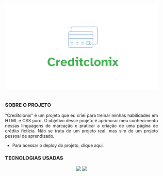 <div align="center">
  <img src="./img/logoProjeto.png"> 
</div>
<br/>
<h3>SOBRE O PROJETO</h3>

<p align="justify">
  "Creditclonix" é um projeto que eu criei para treinar minhas habilidades em HTML e CSS puro. O objetivo desse     projeto é aprimorar meu conhecimento nessas linguagens de marcação e praticar a criação de uma página de         crédito   fictícia. Não se trata de um projeto real, mas sim de um projeto pessoal de aprendizado.
  <br/>
  
  * Para acessar o deploy do projeto, <a src="">clique aqui.</a>
</p>

<h3>TECNOLOGIAS USADAS</h3>
<div align="center" display="flex">
  <img width="90px" src="https://cdn.jsdelivr.net/gh/devicons/devicon/icons/html5/html5-original.svg" />
  <img width="90px" src="https://cdn.jsdelivr.net/gh/devicons/devicon/icons/css3/css3-original.svg" />
</div>
